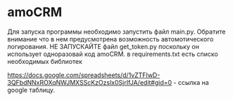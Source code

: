# amoCRM
Для запуска программы необходимо запустить файл main.py. Обратите внимание что в нем предусмотрена возможность автомотического логирования.
НЕ ЗАПУСКАЙТЕ файл get_token.py поскольку он использует одноразовай код amoCRM.
в requirements.txt есть списко необходимых библиотек

https://docs.google.com/spreadsheets/d/1vZTFIwD-3QFbdNNxROXqNWJMXSScKzOzslx0SjrIfJA/edit#gid=0 - ссылка на google таблицу.